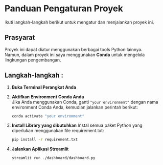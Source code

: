 # Panduan Pengaturan Proyek

Ikuti langkah-langkah berikut untuk mengatur dan menjalankan proyek ini.

## Prasyarat
Proyek ini dapat diatur menggunakan berbagai tools Python lainnya. Namun, dalam proyek ini saya menggunakan **Conda** untuk mengelola lingkungan pengembangan.

## Langkah-langkah :

1. **Buka Terminal Perangkat Anda**

2. **Aktifkan Environment Conda Anda**  
   Jika Anda menggunakan Conda, ganti `"your environment"` dengan nama environment Conda Anda, kemudian jalankan perintah berikut:  
   ```bash
   conda activate "your environment"
3. **Install Library yang dibutuhkan**
   Instal semua paket Python yang diperlukan menggunakan file requirement.txt:
   ```bash
   pip install -r requirement.txt
4. **Jalankan Aplikasi Streamlit**
   ```bash
   streamlit run ./dashboard/dashboard.py

   
